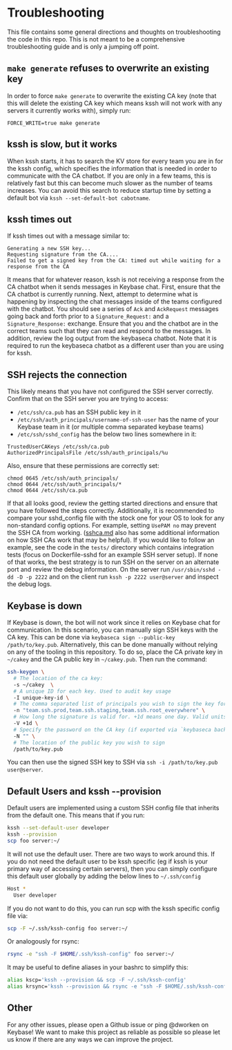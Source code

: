 # Troubleshooting

This file contains some general directions and thoughts on troubleshooting the code in this repo. This is not meant
to be a comprehensive troubleshooting guide and is only a jumping off point. 

## `make generate` refuses to overwrite an existing key

In order to force `make generate` to overwrite the existing CA key (note that this will delete the existing CA
key which means kssh will not work with any servers it currently works with), simply run:

```
FORCE_WRITE=true make generate
```

## kssh is slow, but it works

When kssh starts, it has to search the KV store for every team you are in for
the kssh config, which specifies the information that is needed in order to
communicate with the CA chatbot. If you are only in a few teams, this is
relatively fast but this can become much slower as the number of teams
increases. You can avoid this search to reduce startup time by setting a
default bot via `kssh --set-default-bot cabotname`.

## kssh times out

If kssh times out with a message similar to:

```
Generating a new SSH key...
Requesting signature from the CA....
Failed to get a signed key from the CA: timed out while waiting for a response from the CA
```

It means that for whatever reason, kssh is not receiving a response from the CA
chatbot when it sends messages in Keybase chat. First, ensure that the CA
chatbot is currently running. Next, attempt to determine what is happening by
inspecting the chat messages inside of the teams configured with the chatbot.
You should see a series of `Ack` and `AckRequest` messages going back and forth
prior to a `Signature_Request:` and a `Signature_Response:` exchange. Ensure
that you and the chatbot are in the correct teams such that they can read and
respond to the messages. In addition, review the log output from the keybaseca
chatbot. Note that it is required to run the keybaseca chatbot as a different
user than you are using for kssh. 

## SSH rejects the connection

This likely means that you have not configured the SSH server correctly.
Confirm that on the SSH server you are trying to access:

* `/etc/ssh/ca.pub` has an SSH public key in it
* `/etc/ssh/auth_principals/username-of-ssh-user` has the name of your Keybase team in it (or multiple comma separated keybase teams)
* `/etc/ssh/sshd_config` has the below two lines somewhere in it:

```
TrustedUserCAKeys /etc/ssh/ca.pub
AuthorizedPrincipalsFile /etc/ssh/auth_principals/%u
```

Also, ensure that these permissions are correctly set:

```
chmod 0645 /etc/ssh/auth_principals/
chmod 0644 /etc/ssh/auth_principals/*
chmod 0644 /etc/ssh/ca.pub
```

If that all looks good, review the getting started directions and ensure that
you have followed the steps correctly.  Additionally, it is recommended to
compare your sshd_config file with the stock one for your OS to look for any
non-standard config options. For example, setting `UsePAM no` may prevent the
SSH CA from working.  ([sshca.md](./sshca.md) also has some additional
information on how SSH CAs work that may be helpful). If you would like to
follow an example, see the code in the `tests/` directory which contains
integration tests (focus on Dockerfile-sshd for an example SSH server setup).
If none of that works, the best strategy is to run SSH on the server on an
alternate port and review the debug information. On the server run
`/usr/sbin/sshd -dd -D -p 2222` and on the client run `kssh -p 2222
user@server` and inspect the debug logs.  

## Keybase is down

If Keybase is down, the bot will not work since it relies on Keybase chat for
communication. In this scenario, you can manually sign SSH keys with the CA
key. This can be done via `keybaseca sign --public-key /path/to/key.pub`.
Alternatively, this can be done manually without relying on any of the tooling
in this repository. To do so, place the CA private key in `~/cakey` and the CA
public key in `~/cakey.pub`. Then run the command:

```bash
ssh-keygen \
  # The location of the ca key:
  -s ~/cakey  \
  # A unique ID for each key. Used to audit key usage
  -I unique-key-id \
  # The comma separated list of principals you wish to sign the key for. Eg "team.ssh.prod,team.ssh.staging,team.ssh.root_everywhere"
  -n "team.ssh.prod,team.ssh.staging,team.ssh.root_everywhere" \
  # How long the signature is valid for. +1d means one day. Valid units are `h` for hour, `d` for day, `w` for week
  -V +1d \
  # Specify the password on the CA key (if exported via `keybaseca backup` there is no password)
  -N "" \
  # The location of the public key you wish to sign
  /path/to/key.pub
```

You can then use the signed SSH key to SSH via `ssh -i /path/to/key.pub
user@server`. 

## Default Users and kssh --provision

Default users are implemented using a custom SSH config file that inherits from
the default one. This means that if you run:

```bash
kssh --set-default-user developer
kssh --provision
scp foo server:~/
```

It will not use the default user. There are two ways to work around this. If
you do not need the default user to be kssh specific (eg if kssh is your
primary way of accessing certain servers), then you can simply configure this
default user globally by adding the below lines to `~/.ssh/config`

```bash
Host *
  User developer
```

If you do not want to do this, you can run scp with the kssh specific config
file via:

```bash
scp -F ~/.ssh/kssh-config foo server:~/
```

Or analogously for rsync:

```bash
rsync -e "ssh -F $HOME/.ssh/kssh-config" foo server:~/
```

It may be useful to define aliases in your bashrc to simplify this:

```bash
alias kscp='kssh --provision && scp -F ~/.ssh/kssh-config'
alias krsync='kssh --provision && rsync -e "ssh -F $HOME/.ssh/kssh-config"'
```

## Other

For any other issues, please open a Github issue or ping @dworken on Keybase!
We want to make this project as reliable as possible so please let us know if
there are any ways we can improve the project. 
